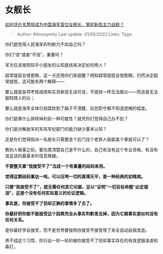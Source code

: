 # 女舰长
[如何评价韦慧晓成为中国海军首位女舰长，掌舵新型主力战舰？](https://www.zhihu.com/question/529558892/answer/2464564394)

> Author: #Anonymity
> Last update: *01/05/2022*
> Links:
> Tags:

你们是觉得人民海军的判断力不如自己吗？

你们“信“或者“不信”，重要吗？

军方应该按照知乎小朋友的认知底线来决定如何用人？

超常提拔会很惹眼，这一点还用你们来提醒？明知超常提拔会很惹眼，仍然决定超常提拔，这可能有两个解释——

要么就是各项考核成绩和实测表现无话可说，不提拔一样无法服众——而且是无法服知情人的众；

要么就是海军全体已经腐败到了脑子不清醒、玩忽职守都不知道遮掩的程度。

你们是靠什么排除掉的前一种可能性？就凭你们觉得自己办不到？

你们是对解放军的军风军纪部门的能力缺少基本认知？

还是你们觉得指派一名舰长只需要走个后门找个老熟人偷偷盖个章就可以了？

教别人做事之前，要先摸清楚自己是干什么的，自己有没有这个专业资格，有没有说这话的最基本的信息根据。

**不要整天拿“我接受不了”当成一个有重量的砝码来用。**

**觉得这颗砝码重达一吨，可以压垮一切的真理天平，是一种经典的幼稚病。**

**只要“我接受不了”，就无需任何其它论据，足以“证明”一切目标命题“必定错误”，这是个没有任何实际意义的论证逻辑。**

**事实是，你接受不了但却正确的事情多了去了。**

**你最好把你能不能接受这个因素完全从事实判断里去掉，因为它跟事实是如何没有任何关系。**

是你最好学会接受，而不是世界要按照你接受不接受得了来全自动自我改造。

养不成这个习惯，你只会一轮一轮的被你接受不了但却事实存在的有效逻辑凌虐和毒打。

